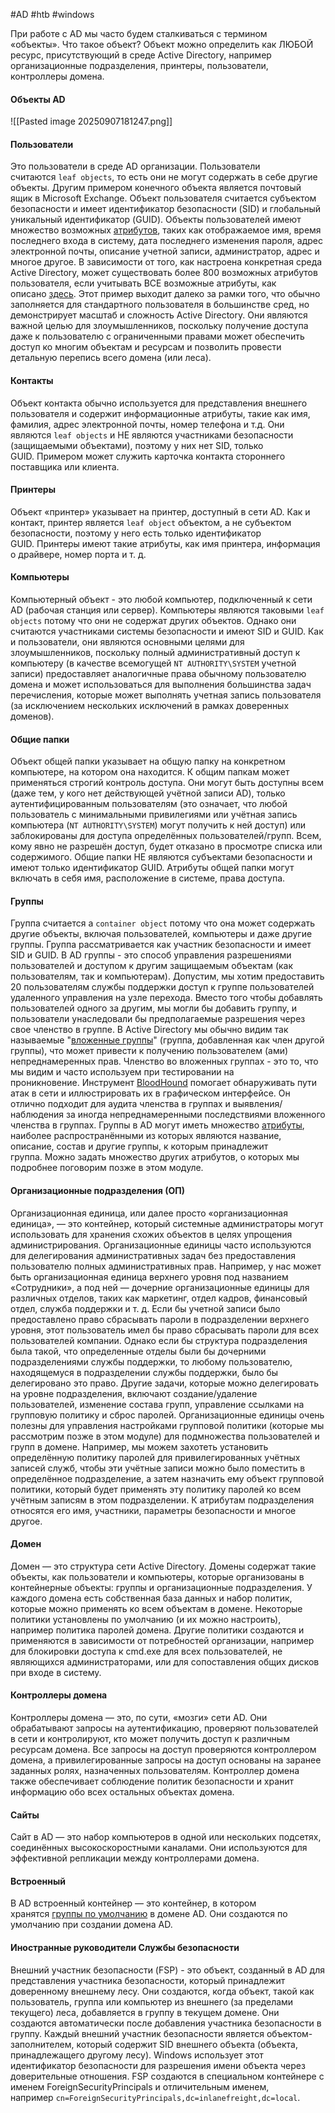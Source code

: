 #AD #htb #windows 

При работе с AD мы часто будем сталкиваться с термином «объекты». Что такое объект? Объект можно определить как ЛЮБОЙ ресурс, присутствующий в среде Active Directory, например организационные подразделения, принтеры, пользователи, контроллеры домена.

#### Объекты AD

![[Pasted image 20250907181247.png]]

#### Пользователи

Это пользователи в среде AD организации. Пользователи считаются `leaf objects`, то есть они не могут содержать в себе другие объекты. Другим примером конечного объекта является почтовый ящик в Microsoft Exchange. Объект пользователя считается субъектом безопасности и имеет идентификатор безопасности (SID) и глобальный уникальный идентификатор (GUID). Объекты пользователей имеют множество возможных [атрибутов](http://www.kouti.com/tables/userattributes.htm), таких как отображаемое имя, время последнего входа в систему, дата последнего изменения пароля, адрес электронной почты, описание учетной записи, администратор, адрес и многое другое. В зависимости от того, как настроена конкретная среда Active Directory, может существовать более 800 возможных атрибутов пользователя, если учитывать ВСЕ возможные атрибуты, как описано [здесь](https://www.easy365manager.com/how-to-get-all-active-directory-user-object-attributes/). Этот пример выходит далеко за рамки того, что обычно заполняется для стандартного пользователя в большинстве сред, но демонстрирует масштаб и сложность Active Directory. Они являются важной целью для злоумышленников, поскольку получение доступа даже к пользователю с ограниченными правами может обеспечить доступ ко многим объектам и ресурсам и позволить провести детальную перепись всего домена (или леса).

#### Контакты

Объект контакта обычно используется для представления внешнего пользователя и содержит информационные атрибуты, такие как имя, фамилия, адрес электронной почты, номер телефона и т.д. Они являются `leaf objects` и НЕ являются участниками безопасности (защищаемыми объектами), поэтому у них нет SID, только GUID. Примером может служить карточка контакта стороннего поставщика или клиента.

#### Принтеры

Объект «принтер» указывает на принтер, доступный в сети AD. Как и контакт, принтер является `leaf object` объектом, а не субъектом безопасности, поэтому у него есть только идентификатор GUID. Принтеры имеют такие атрибуты, как имя принтера, информация о драйвере, номер порта и т. д.

#### Компьютеры

Компьютерный объект - это любой компьютер, подключенный к сети AD (рабочая станция или сервер). Компьютеры являются таковыми `leaf objects` потому что они не содержат других объектов. Однако они считаются участниками системы безопасности и имеют SID и GUID. Как и пользователи, они являются основными целями для злоумышленников, поскольку полный административный доступ к компьютеру (в качестве всемогущей `NT AUTHORITY\SYSTEM` учетной записи) предоставляет аналогичные права обычному пользователю домена и может использоваться для выполнения большинства задач перечисления, которые может выполнять учетная запись пользователя (за исключением нескольких исключений в рамках доверенных доменов).

#### Общие папки

Объект общей папки указывает на общую папку на конкретном компьютере, на котором она находится. К общим папкам может применяться строгий контроль доступа. Они могут быть доступны всем (даже тем, у кого нет действующей учётной записи AD), только аутентифицированным пользователям (это означает, что любой пользователь с минимальными привилегиями или учётная запись компьютера (`NT AUTHORITY\SYSTEM`) могут получить к ней доступ) или заблокированы для доступа определённых пользователей/групп. Всем, кому явно не разрешён доступ, будет отказано в просмотре списка или содержимого. Общие папки НЕ являются субъектами безопасности и имеют только идентификатор GUID. Атрибуты общей папки могут включать в себя имя, расположение в системе, права доступа.

#### Группы

Группа считается a `container object` потому что она может содержать другие объекты, включая пользователей, компьютеры и даже другие группы. Группа рассматривается как участник безопасности и имеет SID и GUID. В AD группы - это способ управления разрешениями пользователей и доступом к другим защищаемым объектам (как пользователям, так и компьютерам). Допустим, мы хотим предоставить 20 пользователям службы поддержки доступ к группе пользователей удаленного управления на узле перехода. Вместо того чтобы добавлять пользователей одного за другим, мы могли бы добавить группу, и пользователи унаследовали бы предполагаемые разрешения через свое членство в группе. В Active Directory мы обычно видим так называемые "[вложенные группы](https://docs.microsoft.com/en-us/windows/win32/ad/nesting-a-group-in-another-group)" (группа, добавленная как член другой группы), что может привести к получению пользователем (ами) непреднамеренных прав. Членство во вложенных группах - это то, что мы видим и часто используем при тестировании на проникновение. Инструмент [BloodHound](https://github.com/BloodHoundAD/BloodHound) помогает обнаруживать пути атак в сети и иллюстрировать их в графическом интерфейсе. Он отлично подходит для аудита членства в группах и выявления/наблюдения за иногда непреднамеренными последствиями вложенного членства в группах. Группы в AD могут иметь множество [атрибуты](http://www.selfadsi.org/group-attributes.htm), наиболее распространёнными из которых являются название, описание, состав и другие группы, к которым принадлежит группа. Можно задать множество других атрибутов, о которых мы подробнее поговорим позже в этом модуле.

#### Организационные подразделения (ОП)

Организационная единица, или далее просто «организационная единица», — это контейнер, который системные администраторы могут использовать для хранения схожих объектов в целях упрощения администрирования. Организационные единицы часто используются для делегирования административных задач без предоставления пользователю полных административных прав. Например, у нас может быть организационная единица верхнего уровня под названием «Сотрудники», а под ней — дочерние организационные единицы для различных отделов, таких как маркетинг, отдел кадров, финансовый отдел, служба поддержки и т. д. Если бы учетной записи было предоставлено право сбрасывать пароли в подразделении верхнего уровня, этот пользователь имел бы право сбрасывать пароли для всех пользователей компании. Однако если бы структура подразделения была такой, что определенные отделы были бы дочерними подразделениями службы поддержки, то любому пользователю, находящемуся в подразделении службы поддержки, было бы делегировано это право. Другие задачи, которые можно делегировать на уровне подразделения, включают создание/удаление пользователей, изменение состава групп, управление ссылками на групповую политику и сброс паролей. Организационные единицы очень полезны для управления настройками групповой политики (которые мы рассмотрим позже в этом модуле) для подмножества пользователей и групп в домене. Например, мы можем захотеть установить определённую политику паролей для привилегированных учётных записей служб, чтобы эти учётные записи можно было поместить в определённое подразделение, а затем назначить ему объект групповой политики, который будет применять эту политику паролей ко всем учётным записям в этом подразделении. К атрибутам подразделения относятся его имя, участники, параметры безопасности и многое другое.

#### Домен

Домен — это структура сети Active Directory. Домены содержат такие объекты, как пользователи и компьютеры, которые организованы в контейнерные объекты: группы и организационные подразделения. У каждого домена есть собственная база данных и набор политик, которые можно применять ко всем объектам в домене. Некоторые политики установлены по умолчанию (и их можно настроить), например политика паролей домена. Другие политики создаются и применяются в зависимости от потребностей организации, например для блокировки доступа к cmd.exe для всех пользователей, не являющихся администраторами, или для сопоставления общих дисков при входе в систему.

#### Контроллеры домена

Контроллеры домена — это, по сути, «мозги» сети AD. Они обрабатывают запросы на аутентификацию, проверяют пользователей в сети и контролируют, кто может получить доступ к различным ресурсам домена. Все запросы на доступ проверяются контроллером домена, а привилегированные запросы на доступ основаны на заранее заданных ролях, назначенных пользователям. Контроллер домена также обеспечивает соблюдение политик безопасности и хранит информацию обо всех остальных объектах домена.

#### Сайты

Сайт в AD — это набор компьютеров в одной или нескольких подсетях, соединённых высокоскоростными каналами. Они используются для эффективной репликации между контроллерами домена.

#### Встроенный

В AD встроенный контейнер — это контейнер, в котором хранятся [группы по умолчанию](https://docs.microsoft.com/en-us/windows/security/identity-protection/access-control/active-directory-security-groups) в домене AD. Они создаются по умолчанию при создании домена AD.

#### Иностранные руководители Службы безопасности

Внешний участник безопасности (FSP) - это объект, созданный в AD для представления участника безопасности, который принадлежит доверенному внешнему лесу. Они создаются, когда объект, такой как пользователь, группа или компьютер из внешнего (за пределами текущего) леса, добавляется в группу в текущем домене. Они создаются автоматически после добавления участника безопасности в группу. Каждый внешний участник безопасности является объектом-заполнителем, который содержит SID внешнего объекта (объекта, принадлежащего другому лесу). Windows использует этот идентификатор безопасности для разрешения имени объекта через доверительные отношения. FSP создаются в специальном контейнере с именем ForeignSecurityPrincipals и отличительным именем, например `cn=ForeignSecurityPrincipals,dc=inlanefreight,dc=local`.